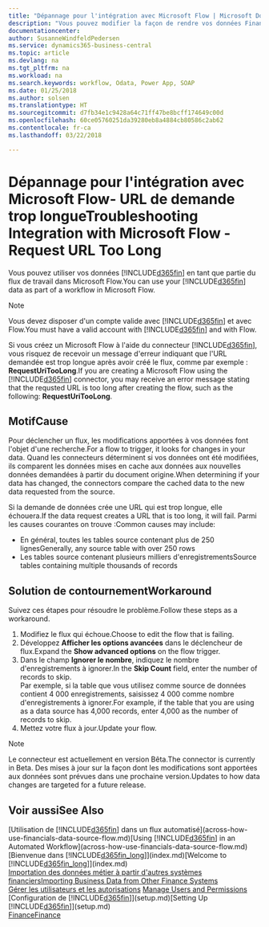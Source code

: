 ```yaml
---
title: "Dépannage pour l'intégration avec Microsoft Flow | Microsoft Docs"
description: "Vous pouvez modifier la façon de rendre vos données Financials disponibles sous forme de source de données et spécifier une URL OData de vos services Web pour générer un flux de travail automatisé."
documentationcenter: 
author: SusanneWindfeldPedersen
ms.service: dynamics365-business-central
ms.topic: article
ms.devlang: na
ms.tgt_pltfrm: na
ms.workload: na
ms.search.keywords: workflow, Odata, Power App, SOAP
ms.date: 01/25/2018
ms.author: solsen
ms.translationtype: HT
ms.sourcegitcommit: d7fb34e1c9428a64c71ff47be8bcff174649c00d
ms.openlocfilehash: 60ce05760251da39280eb8a4884cb80586c2ab62
ms.contentlocale: fr-ca
ms.lasthandoff: 03/22/2018

---
```

# <a name="troubleshooting-integration-with-microsoft-flow---request-url-too-long"></a><span data-ttu-id="424e0-103">Dépannage pour l'intégration avec Microsoft Flow- URL de demande trop longue</span><span class="sxs-lookup"><span data-stu-id="424e0-103">Troubleshooting Integration with Microsoft Flow - Request URL Too Long</span></span>
<span data-ttu-id="424e0-104">Vous pouvez utiliser vos données [!INCLUDE[d365fin](includes/d365fin_md.md)] en tant que partie du flux de travail dans Microsoft Flow.</span><span class="sxs-lookup"><span data-stu-id="424e0-104">You can use your [!INCLUDE[d365fin](includes/d365fin_md.md)] data as part of a workflow in Microsoft Flow.</span></span>  

> [!NOTE]  
>   <span data-ttu-id="424e0-105">Vous devez disposer d'un compte valide avec [!INCLUDE[d365fin](includes/d365fin_md.md)] et avec Flow.</span><span class="sxs-lookup"><span data-stu-id="424e0-105">You must have a valid account with [!INCLUDE[d365fin](includes/d365fin_md.md)] and with Flow.</span></span>  

<span data-ttu-id="424e0-106">Si vous créez un Microsoft Flow à l'aide du connecteur [!INCLUDE[d365fin](includes/d365fin_md.md)], vous risquez de recevoir un message d'erreur indiquant que l'URL demandée est trop longue après avoir créé le flux, comme par exemple : **RequestUriTooLong**.</span><span class="sxs-lookup"><span data-stu-id="424e0-106">If you are creating a Microsoft Flow using the [!INCLUDE[d365fin](includes/d365fin_md.md)] connector, you may receive an error message stating that the requsted URL is too long after creating the flow, such as the following: **RequestUriTooLong**.</span></span>

## <a name="cause"></a><span data-ttu-id="424e0-107">Motif</span><span class="sxs-lookup"><span data-stu-id="424e0-107">Cause</span></span>
<span data-ttu-id="424e0-108">Pour déclencher un flux, les modifications apportées à vos données font l'objet d'une recherche.</span><span class="sxs-lookup"><span data-stu-id="424e0-108">For a flow to trigger, it looks for changes in your data.</span></span> <span data-ttu-id="424e0-109">Quand les connecteurs déterminent si vos données ont été modifiées, ils comparent les données mises en cache aux données aux nouvelles données demandées à partir du document origine.</span><span class="sxs-lookup"><span data-stu-id="424e0-109">When determining if your data has changed, the connectors compare the cached data to the new data requested from the source.</span></span>  

<span data-ttu-id="424e0-110">Si la demande de données crée une URL qui est trop longue, elle échouera.</span><span class="sxs-lookup"><span data-stu-id="424e0-110">If the data request creates a URL that is too long, it will fail.</span></span> <span data-ttu-id="424e0-111">Parmi les causes courantes on trouve :</span><span class="sxs-lookup"><span data-stu-id="424e0-111">Common causes may include:</span></span>
- <span data-ttu-id="424e0-112">En général, toutes les tables source contenant plus de 250 lignes</span><span class="sxs-lookup"><span data-stu-id="424e0-112">Generally, any source table with over 250 rows</span></span>
- <span data-ttu-id="424e0-113">Les tables source contenant plusieurs milliers d'enregistrements</span><span class="sxs-lookup"><span data-stu-id="424e0-113">Source tables containing multiple thousands of records</span></span>

## <a name="workaround"></a><span data-ttu-id="424e0-114">Solution de contournement</span><span class="sxs-lookup"><span data-stu-id="424e0-114">Workaround</span></span>
<span data-ttu-id="424e0-115">Suivez ces étapes pour résoudre le problème.</span><span class="sxs-lookup"><span data-stu-id="424e0-115">Follow these steps as a workaround.</span></span>
1. <span data-ttu-id="424e0-116">Modifiez le flux qui échoue.</span><span class="sxs-lookup"><span data-stu-id="424e0-116">Choose to edit the flow that is failing.</span></span>
2. <span data-ttu-id="424e0-117">Développez **Afficher les options avancées** dans le déclencheur de flux.</span><span class="sxs-lookup"><span data-stu-id="424e0-117">Expand the **Show advanced options** on the flow trigger.</span></span>
3. <span data-ttu-id="424e0-118">Dans le champ **Ignorer le nombre**, indiquez le nombre d'enregistrements à ignorer.</span><span class="sxs-lookup"><span data-stu-id="424e0-118">In the **Skip Count** field, enter the number of records to skip.</span></span>  
<span data-ttu-id="424e0-119">Par exemple, si la table que vous utilisez comme source de données contient 4 000 enregistrements, saisissez 4 000 comme nombre d'enregistrements à ignorer.</span><span class="sxs-lookup"><span data-stu-id="424e0-119">For example, if the table that you are using as a data source has 4,000 records, enter 4,000 as the number of records to skip.</span></span>
4. <span data-ttu-id="424e0-120">Mettez votre flux à jour.</span><span class="sxs-lookup"><span data-stu-id="424e0-120">Update your flow.</span></span>

> [!NOTE]  
> <span data-ttu-id="424e0-121">Le connecteur est actuellement en version Bêta.</span><span class="sxs-lookup"><span data-stu-id="424e0-121">The connector is currently in Beta.</span></span> <span data-ttu-id="424e0-122">Des mises à jour sur la façon dont les modifications sont apportées aux données sont prévues dans une prochaine version.</span><span class="sxs-lookup"><span data-stu-id="424e0-122">Updates to how data changes are targeted for a future release.</span></span>


## <a name="see-also"></a><span data-ttu-id="424e0-123">Voir aussi</span><span class="sxs-lookup"><span data-stu-id="424e0-123">See Also</span></span>
<span data-ttu-id="424e0-124">[Utilisation de [!INCLUDE[d365fin](includes/d365fin_md.md)] dans un flux automatisé](across-how-use-financials-data-source-flow.md)</span><span class="sxs-lookup"><span data-stu-id="424e0-124">[Using [!INCLUDE[d365fin](includes/d365fin_md.md)] in an Automated Workflow](across-how-use-financials-data-source-flow.md)</span></span>  
<span data-ttu-id="424e0-125">[Bienvenue dans [!INCLUDE[d365fin_long](includes/d365fin_long_md.md)]](index.md)</span><span class="sxs-lookup"><span data-stu-id="424e0-125">[Welcome to [!INCLUDE[d365fin_long](includes/d365fin_long_md.md)]](index.md)</span></span>  
[<span data-ttu-id="424e0-126">Importation des données métier à partir d'autres systèmes financiers</span><span class="sxs-lookup"><span data-stu-id="424e0-126">Importing Business Data from Other Finance Systems</span></span>](upload-data.md)  
<span data-ttu-id="424e0-127">[Gérer les utilisateurs et les autorisations](ui-how-users-permissions.md)  </span><span class="sxs-lookup"><span data-stu-id="424e0-127">[Manage Users and Permissions](ui-how-users-permissions.md)  </span></span>  
<span data-ttu-id="424e0-128">[Configuration de [!INCLUDE[d365fin](includes/d365fin_md.md)]](setup.md)</span><span class="sxs-lookup"><span data-stu-id="424e0-128">[Setting Up [!INCLUDE[d365fin](includes/d365fin_md.md)]](setup.md)</span></span>  
[<span data-ttu-id="424e0-129">Finance</span><span class="sxs-lookup"><span data-stu-id="424e0-129">Finance</span></span>](finance.md)  

